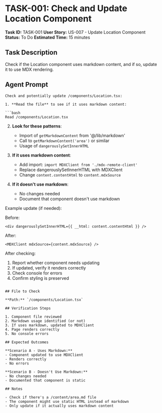 # TASK-001: Check and Update Location Component

**Task ID:** TASK-001
**User Story:** US-007 - Update Location Component
**Status:** To Do
**Estimated Time:** 15 minutes

## Task Description

Check if the Location component uses markdown content, and if so, update it to use MDX rendering.

## Agent Prompt

```
Check and potentially update /components/Location.tsx:

1. **Read the file** to see if it uses markdown content:

```bash
Read /components/Location.tsx
```

2. **Look for these patterns**:
   - Import of `getMarkdownContent` from '@/lib/markdown'
   - Call to `getMarkdownContent('area')` or similar
   - Usage of `dangerouslySetInnerHTML`

3. **If it uses markdown content**:
   - Add import: `import MDXClient from './mdx-remote-client'`
   - Replace dangerouslySetInnerHTML with MDXClient
   - Change `content.contentHtml` to `content.mdxSource`

4. **If it doesn't use markdown**:
   - No changes needed
   - Document that component doesn't use markdown

Example update (if needed):

Before:
```tsx
<div dangerouslySetInnerHTML={{ __html: content.contentHtml }} />
```

After:
```tsx
<MDXClient mdxSource={content.mdxSource} />
```

After checking:
1. Report whether component needs updating
2. If updated, verify it renders correctly
3. Check console for errors
4. Confirm styling is preserved
```

## File to Check

**Path:** `/components/Location.tsx`

## Verification Steps

1. Component file reviewed
2. Markdown usage identified (or not)
3. If uses markdown, updated to MDXClient
4. Page renders correctly
5. No console errors

## Expected Outcomes

**Scenario A - Uses Markdown:**
- Component updated to use MDXClient
- Renders correctly
- No errors

**Scenario B - Doesn't Use Markdown:**
- No changes needed
- Documented that component is static

## Notes

- Check if there's a /content/area.md file
- The component might use static HTML instead of markdown
- Only update if it actually uses markdown content
